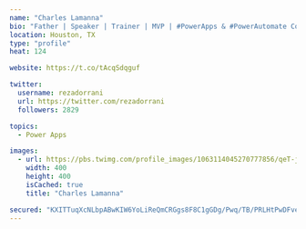 ```yaml
---
name: "Charles Lamanna"
bio: "Father | Speaker | Trainer | MVP | #PowerApps & #PowerAutomate Community Super User | YouTuber Right-pointing triangle http://youtube.com/c/rezadorrani | Learn - Share - Clockwise rightwards and leftwards open circle arrows"
location: Houston, TX
type: "profile"
heat: 124

website: https://t.co/tAcqSdqguf

twitter:
  username: rezadorrani
  url: https://twitter.com/rezadorrani
  followers: 2829

topics:
  - Power Apps

images:
  - url: https://pbs.twimg.com/profile_images/1063114045270777856/qeT-jpWr_400x400.jpg
    width: 400
    height: 400
    isCached: true
    title: "Charles Lamanna"

secured: "KXITTuqXcNLbpABwKIW6YoLiReQmCRGgs8F8C1gGDg/Pwq/TB/PRLHtPwDFvexcG1/Xj0f26IPyQQOG+k2CfmtHM6F51+s2G9QjlS7pVPzNDUTfPzQOMPGxqzn82n7RyRtzObnD+/fmyp/J5LuKypuZFH+YArvfPiF5/Xe4zI0nJnkhWZqMlXwTiyA1J7fDxZaRCE1ChgfJI+mFHQOzMfRzg0F7eI69FJD4mbEtayPyW7HSN5EtIclesIQMnVMvdcCZlPHpFxmLi9vgzIfKs00JoWvEv1ptZWW4QFH5MfYKdI/Z4AE12QOFJLFqcz+NklryfoSEe1OV2RsKbQpKAYpuWuYcEjjkRLOvGg6In9CdJJUaOOmTnMmPGPBLbZSNBe7mJLXP72NB/BdN0kzcBbw==;FJmdfJEy2y0KzxRpJns/0g=="
---
```


